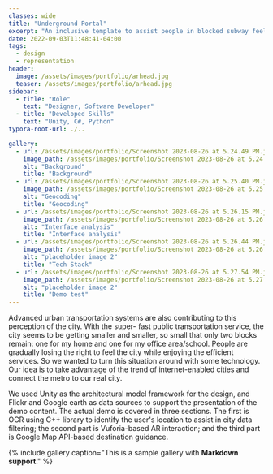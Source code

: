 ```yaml
---
classes: wide
title: "Underground Portal"
excerpt: "An inclusive template to assist people in blocked subway feeling the surficial city in XR world."
date: 2022-09-03T11:48:41-04:00
tags:
  - design
  - representation
header:
  image: /assets/images/portfolio/arhead.jpg
  teaser: /assets/images/portfolio/arhead.jpg
sidebar:
  - title: "Role"
    text: "Designer, Software Developer"
  - title: "Developed Skills"
    text: "Unity, C#, Python"
typora-root-url: ./..

gallery:
  - url: /assets/images/portfolio/Screenshot 2023-08-26 at 5.24.49 PM.jpg
    image_path: /assets/images/portfolio/Screenshot 2023-08-26 at 5.24.49 PM.jpg
    alt: "Background"
    title: "Background"
  - url: /assets/images/portfolio/Screenshot 2023-08-26 at 5.25.40 PM.jpg
    image_path: /assets/images/portfolio/Screenshot 2023-08-26 at 5.25.40 PM.jpg
    alt: "Geocoding"
    title: "Geocoding"
  - url: /assets/images/portfolio/Screenshot 2023-08-26 at 5.26.15 PM.jpg
    image_path: /assets/images/portfolio/Screenshot 2023-08-26 at 5.26.15 PM.jpg
    alt: "Interface analysis"
    title: "Interface analysis"
  - url: /assets/images/portfolio/Screenshot 2023-08-26 at 5.26.44 PM.jpg
    image_path: /assets/images/portfolio/Screenshot 2023-08-26 at 5.26.44 PM.jpg
    alt: "placeholder image 2"
    title: "Tech Stack"
  - url: /assets/images/portfolio/Screenshot 2023-08-26 at 5.27.54 PM.jpg
    image_path: /assets/images/portfolio/Screenshot 2023-08-26 at 5.27.54 PM.jpg
    alt: "placeholder image 2"
    title: "Demo test"
---
```


Advanced urban transportation systems are also contributing to this perception of the city. With the super- fast public transportation service, the city seems to be getting smaller and smaller, so small that only two blocks remain: one for my home and one for my office area/school. People are gradually losing the right
 to feel the city while enjoying the efficient services. So we wanted to turn this situation around with some technology. Our idea is to take advantage of the trend of internet-enabled cities and connect the metro to our real city.

We used Unity as the architectural model framework for the design, and Flickr and Google earth as data sources to support the presentation of the demo content. The actual demo is covered in three sections. The first is OCR using C++ library to identify the user's location to assist in city data filtering; the second part is Vuforia-based AR interaction; and the third part is Google Map API-based destination guidance.

{% include gallery caption="This is a sample gallery with **Markdown support**." %}
